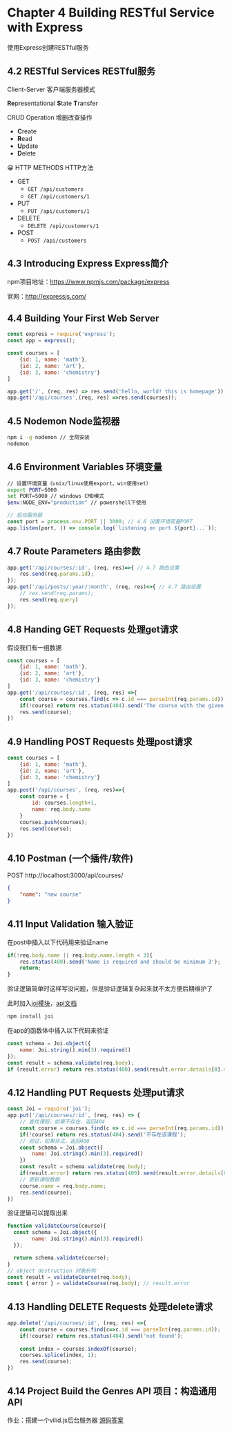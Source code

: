 # Chapter 4 Building RESTful Service with Express

使用Express创建RESTful服务

## 4.2 RESTful Services RESTful服务

Client-Server 客户端服务器模式

**Re**presentational **S**tate **T**ransfer

CRUD Operation 增删改查操作
- **C**reate
- **R**ead
- **U**pdate
- **D**elete

😀
HTTP METHODS HTTP方法
- GET 
  - `GET /api/customers`
  - `GET /api/customers/1`
- PUT
  - `PUT /api/customers/1`
- DELETE
  - `DELETE /api/customers/1`
- POST 
  - `POST /api/customers`

## 4.3 Introducing Express Express简介

npm项目地址：https://www.npmjs.com/package/express

官网：http://expressjs.com/

## 4.4 Building Your First Web Server

```javascript
const express = require('express');
const app = express();

const courses = [
    {id: 1, name: 'math'},
    {id: 2, name: 'art'},
    {id: 3, name: 'chemistry'}
]

app.get('/', (req, res) => res.send('hello, world! this is homepage'));
app.get('/api/courses',(req, res) =>res.send(courses));
```

## 4.5 Nodemon Node监视器

```bash
npm i -g nodemon // 全局安装
nodemon 
```
## 4.6 Environment Variables 环境变量

```bash
// 设置环境变量（unix/linux使用export，win使用set）
export PORT=5000
set PORT=5000 // windows CMD模式
$env:NODE_ENV="production" // powershell下使用
```

```javascript
// 启动服务器
const port = process.env.PORT || 3000; // 4.6 设置环境变量PORT 
app.listen(port, () => console.log(`listening on port ${port}...`));
```

## 4.7 Route Parameters 路由参数

```javascript
app.get('/api/courses/:id', (req, res)=>{ // 4.7 路由设置
    res.send(req.params.id);
});
app.get('/api/posts/:year/:month', (req, res)=>{ // 4.7 路由设置
    // res.send(req.params);
    res.send(req.query)
});
```

## 4.8 Handing GET Requests 处理get请求

假设我们有一组数据
```javascript
const courses = [
    {id: 1, name: 'math'},
    {id: 2, name: 'art'},
    {id: 3, name: 'chemistry'}
]
app.get('/api/courses/:id', (req, res) =>{
    const course = courses.find(c => c.id === parseInt(req.params.id));
    if(!course) return res.status(404).send('The course with the given id was not found');
    res.send(course);
})
```

## 4.9 Handling POST Requests 处理post请求

```javascript
const courses = [
    {id: 1, name: 'math'},
    {id: 2, name: 'art'},
    {id: 3, name: 'chemistry'}
]
app.post('/api/courses', (req, res)=>{
    const course = {
        id: courses.length+1,
        name: req.body.name
    }
    courses.push(courses);
    res.send(course);
})
```

## 4.10 Postman (一个插件/软件)

POST http://localhost:3000/api/courses/

```json
{
    "name": "new course"
}
```

## 4.11 Input Validation 输入验证

在post中插入以下代码用来验证name

```javascript
if(!req.body.name || req.body.name.length < 3){
    res.status(400).send('Name is required and should be minimum 3');
    return;
}
```

验证逻辑简单时这样写没问题，但是验证逻辑复杂起来就不太方便后期维护了

此时加入[joi模块](https://www.npmjs.com/package/joi)，[api文档](https://joi.dev/api/)

```bash
npm install joi
```

在app的函数体中插入以下代码来验证
```javascript
const schema = Joi.object({
    name: Joi.string().min(3).required()
});
const result = schema.validate(req.body);
if (result.error) return res.status(400).send(result.error.details[0].message); 
```

## 4.12 Handling PUT Requests 处理put请求

```javascript
const Joi = require('joi');
app.put('/api/courses/:id', (req, res) => {
    // 查找课程，如果不存在，返回404
    const course = courses.find(c => c.id === parseInt(req.params.id))
    if(!course) return res.status(404).send('不存在该课程');
    // 验证，如果非法，返回400
    const schema = Joi.object({
        name: Joi.string().min(3).required()
    })
    const result = schema.validate(req.body);
    if(result.error) return res.status(400).send(result.error.details[0].message)
    // 更新课程数据
    course.name = req.body.name;
    res.send(course);
})
```

验证逻辑可以提取出来

```javascript
function validateCourse(course){
  const schema = Joi.object({
        name: Joi.string().min(3).required()
  });

  return schema.validate(course);
}
// object destruction 对象析构
const result = validateCourse(req.body);
const { error } = validateCourse(req.body); // result.error
```

## 4.13 Handling DELETE Requests 处理delete请求

```javascript
app.delete('/api/courses/:id', (req, res) =>{
    const course = courses.find(c=>c.id === parseInt(req.params.id));
    if(!course) return res.status(404).send('not found');
    
    const index = courses.indexOf(course);
    courses.splice(index, 1);
    res.send(course);
})
```

## 4.14 Project Build the Genres API 项目：构造通用API

作业：搭建一个vilid.js后台服务器
[源码答案](vidly.js)